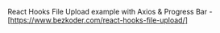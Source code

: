 React Hooks File Upload example with Axios & Progress Bar - [https://www.bezkoder.com/react-hooks-file-upload/]




